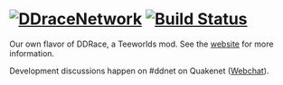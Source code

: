 [![DDraceNetwork](http://ddnet.tw/ddnet-small.png)](http://ddnet.tw) [![Build Status](https://circleci.com/gh/def-/ddnet.png)](https://circleci.com/gh/def-/ddnet)
================================

Our own flavor of DDRace, a Teeworlds mod. See the [website](http://ddnet.tw) for more information.

Development discussions happen on #ddnet on Quakenet ([Webchat](http://webchat.quakenet.org/?channels=ddnet&uio=d4)).
